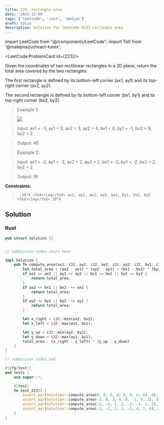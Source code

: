 ```yaml
---
title: 223. rectangle area
date: '2021-11-09'
tags: ['leetcode', 'rust', 'medium']
draft: false
description: Solution for leetcode 0223 rectangle area
---
```

import LeetCode from "@/components/LeetCode";
import TeX from '@matejmazur/react-katex';

<LeetCode.ProblemCard id={223}/>
 

  Given the coordinates of two rectilinear rectangles in a 2D plane, return the total area covered by the two rectangles.

  The first rectangle is defined by its bottom-left corner (ax1, ay1) and its top-right corner (ax2, ay2).

  The second rectangle is defined by its bottom-left corner (bx1, by1) and its top-right corner (bx2, by2).

   

 >   Example 1:

 >   ![](https://assets.leetcode.com/uploads/2021/05/08/rectangle-plane.png)

 >   Input: ax1 <TeX>=</TeX> -3, ay1 <TeX>=</TeX> 0, ax2 <TeX>=</TeX> 3, ay2 <TeX>=</TeX> 4, bx1 <TeX>=</TeX> 0, by1 <TeX>=</TeX> -1, bx2 <TeX>=</TeX> 9, by2 <TeX>=</TeX> 2

 >   Output: 45

  

 >   Example 2:

  

 >   Input: ax1 <TeX>=</TeX> -2, ay1 <TeX>=</TeX> -2, ax2 <TeX>=</TeX> 2, ay2 <TeX>=</TeX> 2, bx1 <TeX>=</TeX> -2, by1 <TeX>=</TeX> -2, bx2 <TeX>=</TeX> 2, by2 <TeX>=</TeX> 2

 >   Output: 16

  

   

  **Constraints:**

  

 >   	-10^4 <TeX>\leq</TeX> ax1, ay1, ax2, ay2, bx1, by1, bx2, by2 <TeX>\leq</TeX> 10^4


## Solution
### Rust
```rust
pub struct Solution {}


// submission codes start here

impl Solution {
    pub fn compute_area(ax1: i32, ay1: i32, ax2: i32, ay2: i32, bx1: i32, by1: i32, bx2: i32, by2: i32) -> i32 {
        let total_area = (ax2 - ax1) * (ay2 - ay1) + (bx2 - bx1) * (by2 - by1);
        if ax1 == ax2 || ay1 == ay2 || bx1 == bx2 || by1 == by2 {
            return total_area;
        }
        if ax2 <= bx1 || bx2  <= ax1 {
            return total_area;
        }
        if ay2 <= by1 || by2  <= ay1 {
            return total_area;
        }

        let x_right = i32::min(ax2, bx2);
        let x_left = i32::max(ax1, bx1);

        let y_up = i32::min(ay2, by2);
        let y_down = i32::max(ay1, by1);
        total_area - (x_right - x_left) * (y_up - y_down)
    }
}

// submission codes end

#[cfg(test)]
mod tests {
    use super::*;

    #[test]
    fn test_223() {
        assert_eq!(Solution::compute_area(0, 0, 0, 0, 0, 0, 0, 0), 0);
        assert_eq!(Solution::compute_area(-3, 0, 3, 4, 0, -1, 9, 2), 45);
        assert_eq!(Solution::compute_area(-2, -2, 2, 2, -2, -2, 2, 2), 16);
        assert_eq!(Solution::compute_area(-2, -2, 2, 2, -1, 4, 1, 6), 20);
    }
}

```
